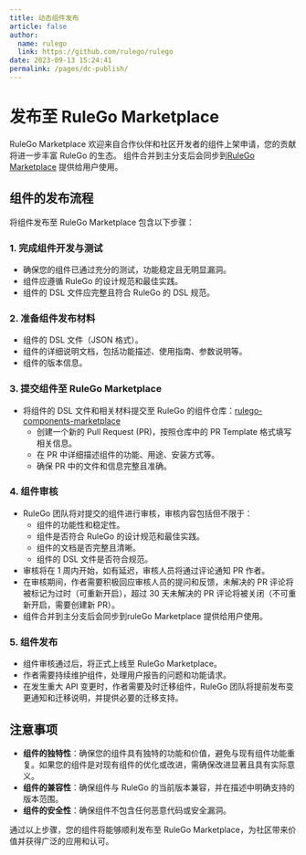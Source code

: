 ```yaml
---
title: 动态组件发布
article: false
author: 
  name: rulego
  link: https://github.com/rulego/rulego
date: 2023-09-13 15:24:41
permalink: /pages/dc-publish/
---
```



# 发布至 RuleGo Marketplace

RuleGo Marketplace 欢迎来自合作伙伴和社区开发者的组件上架申请，您的贡献将进一步丰富 RuleGo 的生态。
组件合并到主分支后会同步到[RuleGo Marketplace](http://8.134.32.225:9090/editor/) 提供给用户使用。

## 组件的发布流程

将组件发布至 RuleGo Marketplace 包含以下步骤：

### 1. 完成组件开发与测试

- 确保您的组件已通过充分的测试，功能稳定且无明显漏洞。
- 组件应遵循 RuleGo 的设计规范和最佳实践。
- 组件的 DSL 文件应完整且符合 RuleGo 的 DSL 规范。

### 2. 准备组件发布材料

- 组件的 DSL 文件（JSON 格式）。
- 组件的详细说明文档，包括功能描述、使用指南、参数说明等。
- 组件的版本信息。

### 3. 提交组件至 RuleGo Marketplace

- 将组件的 DSL 文件和相关材料提交至 RuleGo 的组件仓库：[rulego-components-marketplace](https://github.com/rulego/rulego-components-marketplace)
  - 创建一个新的 Pull Request (PR)，按照仓库中的 PR Template 格式填写相关信息。
  - 在 PR 中详细描述组件的功能、用途、安装方式等。
  - 确保 PR 中的文件和信息完整且准确。

### 4. 组件审核

- RuleGo 团队将对提交的组件进行审核，审核内容包括但不限于：
  - 组件的功能性和稳定性。
  - 组件是否符合 RuleGo 的设计规范和最佳实践。
  - 组件的文档是否完整且清晰。
  - 组件的 DSL 文件是否符合规范。
- 审核将在 1 周内开始，如有延迟，审核人员将通过评论通知 PR 作者。
- 在审核期间，作者需要积极回应审核人员的提问和反馈，未解决的 PR 评论将被标记为过时（可重新开启），超过 30 天未解决的 PR 评论将被关闭（不可重新开启，需要创建新 PR）。
- 组件合并到主分支后会同步到ruleGo Marketplace 提供给用户使用。
### 5. 组件发布

- 组件审核通过后，将正式上线至 RuleGo Marketplace。
- 作者需要持续维护组件，处理用户报告的问题和功能请求。
- 在发生重大 API 变更时，作者需要及时迁移组件，RuleGo 团队将提前发布变更通知和迁移说明，并提供必要的迁移支持。

## 注意事项

- **组件的独特性**：确保您的组件具有独特的功能和价值，避免与现有组件功能重复。如果您的组件是对现有组件的优化或改进，需确保改进显著且具有实际意义。
- **组件的兼容性**：确保组件与 RuleGo 的当前版本兼容，并在描述中明确支持的版本范围。
- **组件的安全性**：确保组件不包含任何恶意代码或安全漏洞。

通过以上步骤，您的组件将能够顺利发布至 RuleGo Marketplace，为社区带来价值并获得广泛的应用和认可。